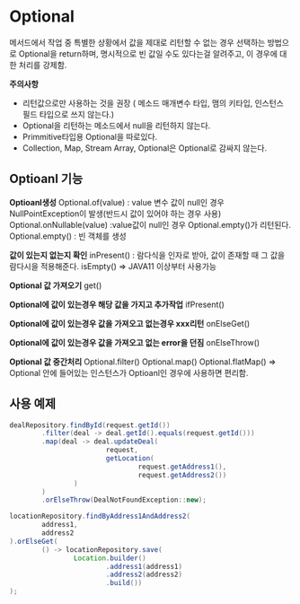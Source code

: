# Optional

메서드에서 작업 중 특별한 상황에서 값을 제대로 리턴할 수 없는 경우 선택하는 방법으로 Optional을 return하며, 명시적으로 빈 값일 수도 있다는걸 알려주고, 이 경우에 대한 처리를 강제함.

**주의사항**

* 리턴값으로만 사용하는 것을 권장 ( 메소드 매개변수 타입, 맴의 키타입, 인스턴스 필드 타입으로 쓰지 않는다.)
* Optional을 리턴하는 메소드에서 null을 리턴하지 않는다.
* Primmitive타입용 Optional을 따로있다.
* Collection, Map, Stream Array, Optional은 Optional로 감싸지 않는다.

## Optioanl 기능

**Optioanl생성**
Optional.of(value) : value 변수 값이 null인 경우 NullPointException이 발생(반드시 값이 있어야 하는 경우 사용) 
Optional.onNullable(value) :value값이 null인 경우 Optional.empty()가 리턴된다. 
Optional.empty() : 빈 객체를 생성

**값이 있는지 없는지 확인**
inPresent() : 람다식을 인자로 받아, 값이 존재할 때 그 값을 람다시을 적용해준다.
isEmpty() => JAVA11 이상부터 사용가능

**Optional 값 가져오기**
get()

**Optional에 값이 있는경우 해당 값을 가지고 추가작업**
ifPresent()

**Optional에 값이 있는경우 값을 가져오고 없는경우 xxx리턴**
onElseGet()

**Optional에 값이 있는경우 값을 가져오고 없는 error을 던짐**
onElseThrow()

**Optional 값 중간처리**
Optional.filter()
Optional.map()
Optional.flatMap() => Optional 안에 들어있는 인스턴스가 Optioanl인 경우에 사용하면 편리함.

## 사용 예제

```java
dealRepository.findById(request.getId())
        .filter(deal -> deal.getId().equals(request.getId()))
        .map(deal -> deal.updateDeal(
                        request,
                        getLocation(
                                request.getAddress1(),
                                request.getAddress2())
                )
        )
        .orElseThrow(DealNotFoundException::new);
```

```java
locationRepository.findByAddress1AndAddress2(
        address1,
        address2
).orElseGet(
        () -> locationRepository.save(
                Location.builder()
                        .address1(address1)
                        .address2(address2)
                        .build())
);
```

